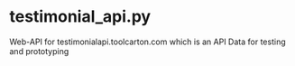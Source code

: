 # testimonial_api.py
Web-API for testimonialapi.toolcarton.com which is an API Data for testing and prototyping
